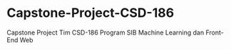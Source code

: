 # Capstone-Project-CSD-186
Capstone Project Tim CSD-186 Program SIB Machine Learning dan Front-End Web
